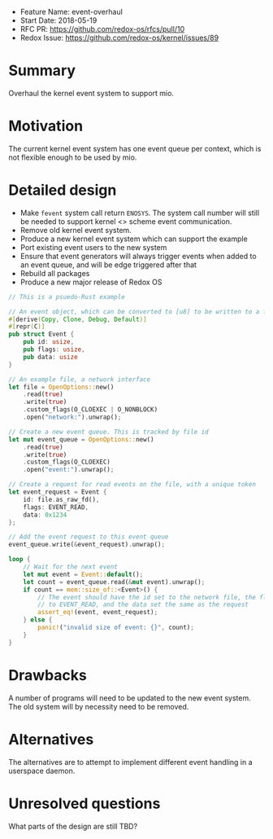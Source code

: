 - Feature Name: event-overhaul
- Start Date: 2018-05-19
- RFC PR: https://github.com/redox-os/rfcs/pull/10
- Redox Issue: https://github.com/redox-os/kernel/issues/89

# Summary
[summary]: #summary

Overhaul the kernel event system to support mio.

# Motivation
[motivation]: #motivation

The current kernel event system has one event queue per context, which is not
flexible enough to be used by mio.

# Detailed design
[design]: #detailed-design

- Make `fevent` system call return `ENOSYS`. The system call number will still
  be needed to support kernel <> scheme event communication.
- Remove old kernel event system.
- Produce a new kernel event system which can support the example
- Port existing event users to the new system
- Ensure that event generators will always trigger events when added to an
  event queue, and will be edge triggered after that
- Rebuild all packages
- Produce a new major release of Redox OS

```rust
// This is a psuedo-Rust example

// An event object, which can be converted to [u8] to be written to a file
#[derive(Copy, Clone, Debug, Default)]
#[repr(C)]
pub struct Event {
    pub id: usize,
    pub flags: usize,
    pub data: usize
}

// An example file, a network interface
let file = OpenOptions::new()
    .read(true)
    .write(true)
    .custom_flags(O_CLOEXEC | O_NONBLOCK)
    .open("network:").unwrap();

// Create a new event queue. This is tracked by file id
let mut event_queue = OpenOptions::new()
    .read(true)
    .write(true)
    .custom_flags(O_CLOEXEC)
    .open("event:").unwrap();

// Create a request for read events on the file, with a unique token
let event_request = Event {
    id: file.as_raw_fd(),
    flags: EVENT_READ,
    data: 0x1234
};

// Add the event request to this event queue
event_queue.write(&event_request).unwrap();

loop {
    // Wait for the next event
    let mut event = Event::default();
    let count = event_queue.read(&mut event).unwrap();
    if count == mem::size_of::<Event>() {
        // The event should have the id set to the network file, the flags set
        // to EVENT_READ, and the data set the same as the request
        assert_eq!(event, event_request);
    } else {
        panic!("invalid size of event: {}", count);
    }
}
```

# Drawbacks
[drawbacks]: #drawbacks

A number of programs will need to be updated to the new event system. The old
system will by necessity need to be removed.

# Alternatives
[alternatives]: #alternatives

The alternatives are to attempt to implement different event handling in a
userspace daemon.

# Unresolved questions
[unresolved]: #unresolved-questions

What parts of the design are still TBD?
